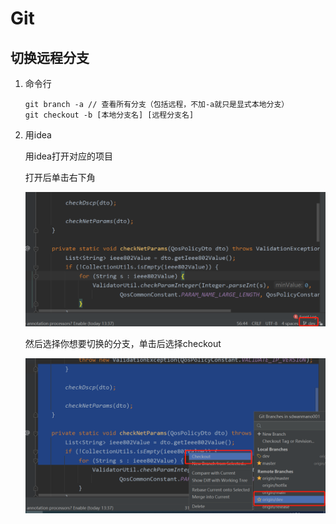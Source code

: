 # Git

## 切换远程分支

1. 命令行

   ```shell
   git branch -a // 查看所有分支（包括远程，不加-a就只是显式本地分支）
   git checkout -b [本地分支名] [远程分支名]
   ```

2. 用idea

   用idea打开对应的项目

   打开后单击右下角

   ![image-20201223145635053](img/git/image-20201223145635053.png)

   然后选择你想要切换的分支，单击后选择checkout

   ![image-20201223145700550](img/git/image-20201223145700550.png)